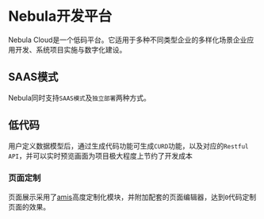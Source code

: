 # Nebula开发平台

Nebula Cloud是一个低码平台。它适用于多种不同类型企业的多样化场景企业应用开发、系统项目实施与数字化建设。

## SAAS模式

Nebula同时支持`SAAS模式`及`独立部署`两种方式。

## 低代码

用户定义数据模型后，通过生成代码功能可生成`CURD`功能，以及对应的`Restful API`，并可以实时预览画面为项目极大程度上节约了开发成本

### 页面定制

页面展示采用了[amis](https://aisuda.bce.baidu.com/amis/zh-CN/docs/index)高度定制化模块，并附加配套的页面编辑器，达到`0`代码定制页面的效果。


